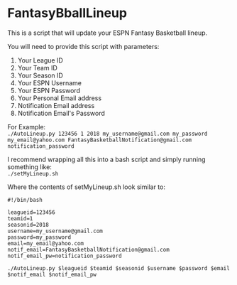 # FantasyBballLineup

This is a script that will update your ESPN Fantasy Basketball lineup.

You will need to provide this script with parameters:
   1. Your League ID
   2. Your Team ID
   3. Your Season ID
   4. Your ESPN Username
   5. Your ESPN Password
   6. Your Personal Email address
   7. Notification Email address
   8. Notification Email's Password

For Example:                   
  `./AutoLineup.py 123456 1 2018 my_username@gmail.com my_password my_email@yahoo.com FantasyBasketballNotification@gmail.com notification_password`

I recommend wrapping all this into a bash script and simply running something like:                     
  `./setMyLineup.sh`       

Where the contents of setMyLineup.sh look similar to:                      
```
#!/bin/bash

leagueid=123456
teamid=1
seasonid=2018
username=my_username@gmail.com
password=my_password
email=my_email@yahoo.com
notif_email=FantasyBasketballNotification@gmail.com
notif_email_pw=notification_password

./AutoLineup.py $leagueid $teamid $seasonid $username $password $email $notif_email $notif_email_pw
```
